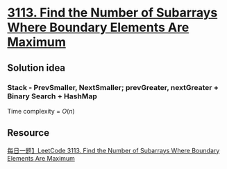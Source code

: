 # [3113. Find the Number of Subarrays Where Boundary Elements Are Maximum](https://leetcode.com/problems/find-the-number-of-subarrays-where-boundary-elements-are-maximum/description/)

## Solution idea
### Stack - PrevSmaller, NextSmaller; prevGreater, nextGreater + Binary Search + HashMap

Time complexity = $O(n)$

## Resource
[每日一题】LeetCode 3113. Find the Number of Subarrays Where Boundary Elements Are Maximum](https://www.youtube.com/watch?v=FViZk7J_SHE&ab_channel=HuifengGuan)
